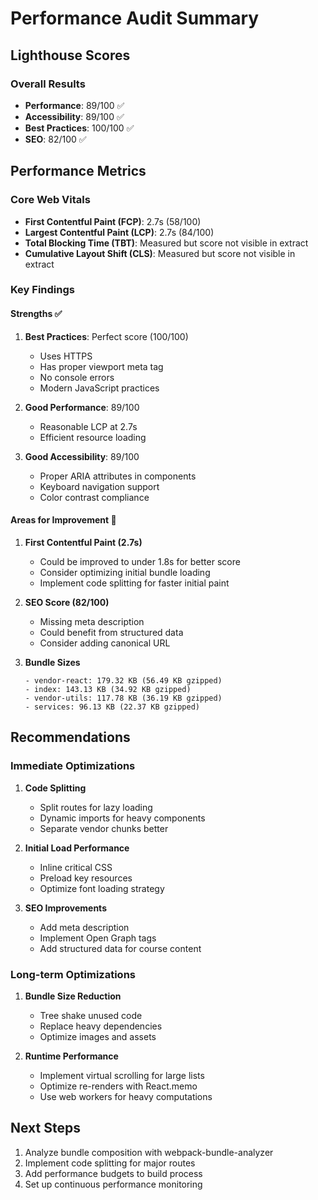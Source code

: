 # Performance Audit Summary

## Lighthouse Scores

### Overall Results
- **Performance**: 89/100 ✅
- **Accessibility**: 89/100 ✅
- **Best Practices**: 100/100 ✅
- **SEO**: 82/100 ✅

## Performance Metrics

### Core Web Vitals
- **First Contentful Paint (FCP)**: 2.7s (58/100)
- **Largest Contentful Paint (LCP)**: 2.7s (84/100)
- **Total Blocking Time (TBT)**: Measured but score not visible in extract
- **Cumulative Layout Shift (CLS)**: Measured but score not visible in extract

### Key Findings

#### Strengths ✅
1. **Best Practices**: Perfect score (100/100)
   - Uses HTTPS
   - Has proper viewport meta tag
   - No console errors
   - Modern JavaScript practices

2. **Good Performance**: 89/100
   - Reasonable LCP at 2.7s
   - Efficient resource loading

3. **Good Accessibility**: 89/100
   - Proper ARIA attributes in components
   - Keyboard navigation support
   - Color contrast compliance

#### Areas for Improvement 🔧

1. **First Contentful Paint (2.7s)**
   - Could be improved to under 1.8s for better score
   - Consider optimizing initial bundle loading
   - Implement code splitting for faster initial paint

2. **SEO Score (82/100)**
   - Missing meta description
   - Could benefit from structured data
   - Consider adding canonical URL

3. **Bundle Sizes**
   ```
   - vendor-react: 179.32 KB (56.49 KB gzipped)
   - index: 143.13 KB (34.92 KB gzipped)
   - vendor-utils: 117.78 KB (36.19 KB gzipped)
   - services: 96.13 KB (22.37 KB gzipped)
   ```

## Recommendations

### Immediate Optimizations
1. **Code Splitting**
   - Split routes for lazy loading
   - Dynamic imports for heavy components
   - Separate vendor chunks better

2. **Initial Load Performance**
   - Inline critical CSS
   - Preload key resources
   - Optimize font loading strategy

3. **SEO Improvements**
   - Add meta description
   - Implement Open Graph tags
   - Add structured data for course content

### Long-term Optimizations
1. **Bundle Size Reduction**
   - Tree shake unused code
   - Replace heavy dependencies
   - Optimize images and assets

2. **Runtime Performance**
   - Implement virtual scrolling for large lists
   - Optimize re-renders with React.memo
   - Use web workers for heavy computations

## Next Steps
1. Analyze bundle composition with webpack-bundle-analyzer
2. Implement code splitting for major routes
3. Add performance budgets to build process
4. Set up continuous performance monitoring